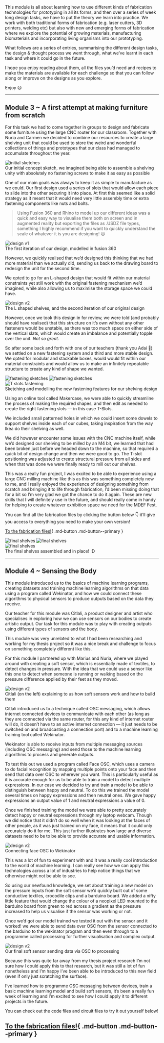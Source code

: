 This module is all about learning how to use different kinds of fabrication technologies for prototyping in all its forms, and then over a series of week long design tasks, we have to put the theory we learn into practice. We work with both traditional forms of fabrication (e.g. laser cutters, 3D printers, welding etc) but also with new and emerging forms of fabrication where we explore the potential of growing materials, manufacturing biomaterials and incorporating living organisms into our prototyping. 

What follows are a series of entries, summarising the different design tasks, the design & thought process we went through, what we’ve learnt in each task and where it could go in the future. 

I hope you enjoy reading about them, all the files you’d need and recipes to make the materials are available for each challenge so that you can follow along or improve on the designs as you explore.  

Enjoy 😃

----

## Module 3 ~ A first attempt at making furniture from scratch

For this task we had to come together in groups to design and fabricate some furniture using the large CNC router for our classroom. Together with Nuria and Carmen we decided to combine our resources to create a large shelving unit that could be used to store the weird and wonderful collections of things and prototypes that our class had managed to accumulate throughout the year. 

<img src="../images/26. Digital Prototyping for Design 03/CNC Furniture/inital sketches.jpeg" alt="initial sketches" style="border-radius: 5px;">
<figcaption> Our initial concept sketch, we imagined being able to assemble a shelving unity with absolutely no fastening screws to make it as easy as possible </figcaption>

One of our main goals was always to keep it as simple to manufacture as we could. Our first design used a series of slots that would allow each piece to slide into the other securing it into place. At first this seemed like a solid strategy as it meant that it would need very little assembly time or extra fastening components like nuts and bolts. 

> Using Fusion 360 and Rhino to model up our different ideas was a quick and easy way to visualise them both on screen and in augmented reality but exporting the files as .USDZ file types, something I highly recommend if you want to quickly understand the scale of whatever it is you are designing! 😃
> 
<img src="../images/26. Digital Prototyping for Design 03/CNC Furniture/Design V1.jpeg" alt="design v1" style="border-radius: 5px;">
<figcaption> The first iteration of our design, modelled in fusion 360 </figcaption>

However, we quickly realised that we’d designed this thinking that we had more material than we actually did, sending us back to the drawing board to redesign the unit for the second time. 

We opted to go for an L-shaped design that would fit within our material constraints yet still work with the original fastening mechanism we’d imagined, while also allowing us to maximise the storage space we could have. 

<img src="../images/26. Digital Prototyping for Design 03/CNC Furniture/Design V2.png" alt="design v2" style="border-radius: 5px;">
<figcaption> The L shaped shelves, and the second iteration of our original design </figcaption>

However, once we took this design in for review, we were told (and probably should have realised) that this structure on it’s own without any other fasteners would be unstable, as there was too much space on either side of the vertical slats, which would create an imbalance and potentially topple over the unit. *Not so great.*

So after some back and forth with one of our teachers (thank you Adai 🙏) we settled on a new fastening system and a third and more stable design. We opted for modular and stackable boxes, would would fit within our material constraints and would allow us to make an infinitely repeatable structure to create any kind of shape we wanted.

<div class="image-grid">
  <img src="../images/26. Digital Prototyping for Design 03/CNC Furniture/fastening sketches 1.png" class="grid-item" alt="fastening sketches">
  <img src="../images/26. Digital Prototyping for Design 03/CNC Furniture/fastening sketches 2.png" class="grid-item" alt="fastening sketches">
</div>
<img src="../images/26. Digital Prototyping for Design 03/CNC Furniture/T-Slot fasteners.png" alt="T slots fastening" style="border-radius: 5px;">
<figcaption> Sketching and modelling the new fastening features for our shelving design </figcaption>

Using an online tool called Makercase, we were able to quickly streamline the process of making the required shapes, and then edit as needed to create the right fastening slots — in this case T-Slots. 

We included small patterned holes in which we could insert some dowels to support shelves inside each of our cubes, taking inspiration from the way Ikea do their shelving as well. 

We did however encounter some issues with the CNC machine itself, while we’d designed our shelving to be milled by an M4 bit, we learned that had been broken just before we headed down to the machine, so that required a quick bit of design change and then we were good to go. The T-slot positioning was adjusted to create structural pressure from all sides and when that was done we were finally ready to mill out our shelves. 

This was a really fun project, I was excited to be able to experience using a large CNC milling machine like this as this was something completely new to me, and I really enjoyed the experience of designing something from scratch and bringing it to life through fabrication, I’d been missing doing that for a bit so I’m very glad we got the chance to do it again. These are new skills that I will definitely use in the future, and should really come in handy for helping to create whatever exhibition space we need for the MDEF Fest.

You can find all the fabrication files by clicking the button below 👇 it’ll give you access to everything you need to make your own version!

[To the fabrication files!](https://drive.google.com/drive/u/1/folders/1NmSh28hcguX5nGBE1HpGVCuo5WYQRLI6){ .md-button .md-button--primary }

<div class="image-grid">
  <img src="../images/26. Digital Prototyping for Design 03/CNC Furniture/Final shelves vertical 01.png" class="grid-item" alt="final shelves">
  <img src="../images/26. Digital Prototyping for Design 03/CNC Furniture/Final shelves vertical 02.png" class="grid-item" alt="final shelves">
</div>

<img src="../images/26. Digital Prototyping for Design 03/CNC Furniture/Final Shelves.png" alt="final shelves" style="border-radius: 5px;">

<figcaption> The final shelves assembled and in place! :D </figcaption>

---
## Module 4 ~ Sensing the Body

This module introduced us to the basics of machine learning programs, creating datasets and training machine learning algorithms on that data using a program called Wekinator, and how we could connect these algorithms to physical sensors to produce outputs based on the data they receive. 

Our teacher for this module was Citlali, a product designer and artist who specialises in exploring how we can use sensors on our bodies to create artistic output. Our task for this module was to play with creating outputs using different types of sensors and the body.

This module was very unrelated to what I had been researching and working for my thesis project so it was a nice break and challenge to focus on something completely different like this. 

For this module I partnered up with Marius and Nuria, where we played around with creating a soft sensor, which is essentially made of textiles, to detect changes in pressure. With the idea that we could use a sensor like this one to detect when someone is running or walking based on the pressure difference applied by their feet as they moved.

<img src="../images/16. Digital Prototyping for Design/03.  Sensing the body/citlali teaching about soft sensors.png" alt="design v2" style="border-radius: 5px;">
<figcaption> Citlali (on the left) explaining to us how soft sensors work and how to build them </figcaption>

Citlali introduced us to a technique called OSC messaging, which allows internet connected devices to communicate with each other (as long as they are connected via the same router, for this any kind of internet router will do, it doesn’t have to an active internet connection — it just needs to be switched on and broadcasting a connection port) and to a machine learning training tool called Wekinator. 

Wekinator is able to receive inputs from multiple messaging sources (including OSC messaging) and send those to the machine learning algorithms to process and generate outputs.  

To test this out we used a program called Face OSC, which uses a camera to do facial recognition by mapping multiple points onto your face and then send that data over OSC to wherever you want. This is particularly useful as it is accurate enough for us to be able to train a model to detect multiple expressions. In our case we decided to try and train a model to be able to distinguish between happy and neutral. To do this we trained the model several times on happy expressions and then neutral ones. We gave happy expressions an output value of 1 and neutral expressions a value of 0. 

Once we finished training the model we were able to pretty accurately detect happy or neutral expressions through my laptop webcam. Though we did notice that it didn’t do so well when it was looking at the faces of other people, as it was just trained on my face, it means that it could only accurately do it for me. This just further illustrates how large and diverse datasets need to be to be able to provide accurate and usable information.

<img src="../images/16. Digital Prototyping for Design/03.  Sensing the body/face OSC working.gif" alt="design v2" style="border-radius: 5px;">
<figcaption> Connecting face OSC to Wekinator</figcaption>

This was a lot of fun to experiment with and it was a really cool introduction to the world of machine learning. I can really see how we can apply this technologies across a lot of industries to help notice things that we otherwise might not be able to see. 

So using our newfound knowledge, we set about training a new model on the pressure inputs from the soft sensor we’d quickly built out of some conductive textiles, crocodile clips and a barduino board. We added a nifty little feature that would change the colour of a neopixel LED mounted to the barduino board from green to red across a gradient as the pressure increased to help us visualise if the sensor was working or not. 

Once we’d got our model trained we tested it out with the sensor and it worked! we were able to send data over OSC from the sensor connected to the barduino to the wekinator program and then even through to a programme called processing for further visualisation and complex output.

<img src="../images/16. Digital Prototyping for Design/03.  Sensing the body/soft sensor with barduino.gif" alt="design v2" style="border-radius: 5px;">
<figcaption> Our final soft sensor sending data via OSC to processing </figcaption>

Because this was quite far away from my thesis project research I’m not sure how I could apply this to that research, but it was still a lot of fun nonetheless and I’m happy I’ve been able to be introduced to this new field (even if only just scratching the surface). 

I’ve learned how to programme OSC messaging between devices, train a basic machine learning model and build soft sensors, it’s been a really fun week of learning and I’m excited to see how I could apply it to different projects in the future. 

You can check out the code files and circuit files to try it out yourself below!

[To the fabrication files!](https://drive.google.com/drive/folders/1GyUP5U4Z0serdor8qmNFUkH-Sh0remx9?usp=sharing){ .md-button .md-button--primary }
---

